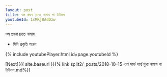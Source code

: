 ```yaml
---
layout: post
title: ওম প্রধনা দ্রুতে নামায গা টাইমস
youtubeId: 1cMRj8AdDzw
---
```

 
 
 ওম প্রধনা দ্রুতে নামায  
 
 -  যিনি প্রকৃতি পরেন 
 
  
 
  
 
 
 
 
 
 


{% include youtubePlayer.html id=page.youtubeId %}
 
[Next]({{ site.baseurl }}{% link  split2/_posts/2018-10-15-ওম সার্ভ পার্শ্ব মুখ্য নামায গা টাইমস.md%})
 
